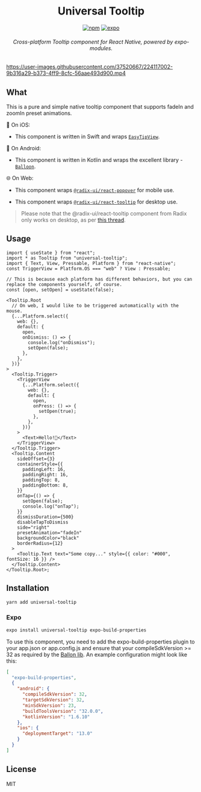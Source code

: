 <div align="center">
  <h1 align="center">Universal Tooltip</h1> 
  
[![npm](https://img.shields.io/npm/l/universal-tooltip?style=flat-square)](https://www.npmjs.com/package/universal-tooltip) [![expo](https://img.shields.io/badge/Runs%20with%20Expo-4630EB.svg?style=flat-square&logo=EXPO&labelColor=f3f3f3&logoColor=000)](https://expo.io/)

  <h6 align="center">Cross-platform Tooltip component for React Native, powered by expo-modules.</h6>
</div>

https://user-images.githubusercontent.com/37520667/224117002-9b316a29-b373-4ff9-8cfc-56aae493d900.mp4

## What

This is a pure and simple native tooltip component that supports fadeIn and zoomIn preset animations.

🍎 On iOS:

- This component is written in Swift and wraps [`EasyTipView`](https://github.com/teodorpatras/EasyTipView).

🤖️ On Android:

- This component is written in Kotlin and wraps the excellent library - [`Balloon`](https://github.com/skydoves/Balloon).

🌐 On Web:

- This component wraps [`@radix-ui/react-popover`](https://www.radix-ui.com/docs/primitives/components/popover) for mobile use.

- This component wraps [`@radix-ui/react-tooltip`](https://www.radix-ui.com/docs/primitives/components/popover) for desktop use.

> Please note that the @radix-ui/react-tooltip component from Radix only works on desktop, as per [this thread](https://github.com/radix-ui/primitives/issues/955#issuecomment-960610209).

## Usage

```tsx
import { useState } from "react";
import * as Tooltip from "universal-tooltip";
import { Text, View, Pressable, Platform } from "react-native";
const TriggerView = Platform.OS === "web" ? View : Pressable;

// This is because each platform has different behaviors, but you can replace the components yourself, of course.
const [open, setOpen] = useState(false);

<Tooltip.Root
  // On web, I would like to be triggered automatically with the mouse.
  {...Platform.select({
    web: {},
    default: {
      open,
      onDismiss: () => {
        console.log("onDismiss");
        setOpen(false);
      },
    },
  })}
>
  <Tooltip.Trigger>
    <TriggerView
      {...Platform.select({
        web: {},
        default: {
          open,
          onPress: () => {
            setOpen(true);
          },
        },
      })}
    >
      <Text>Hello!👋</Text>
    </TriggerView>
  </Tooltip.Trigger>
  <Tooltip.Content
    sideOffset={3}
    containerStyle={{
      paddingLeft: 16,
      paddingRight: 16,
      paddingTop: 8,
      paddingBottom: 8,
    }}
    onTap={() => {
      setOpen(false);
      console.log("onTap");
    }}
    dismissDuration={500}
    disableTapToDismiss
    side="right"
    presetAnimation="fadeIn"
    backgroundColor="black"
    borderRadius={12}
  >
    <Tooltip.Text text="Some copy..." style={{ color: "#000", fontSize: 16 }} />
  </Tooltip.Content>
</Tooltip.Root>;
```

## Installation

```sh
yarn add universal-tooltip
```

### Expo

```sh
expo install universal-tooltip expo-build-properties
```

To use this component, you need to add the expo-build-properties plugin to your app.json or app.config.js and ensure that your compileSdkVersion >= 32 as required by the [Ballon lib](https://github.com/skydoves/Balloon). An example configuration might look like this:

```json
[
  "expo-build-properties",
  {
    "android": {
      "compileSdkVersion": 32,
      "targetSdkVersion": 32,
      "minSdkVersion": 23,
      "buildToolsVersion": "32.0.0",
      "kotlinVersion": "1.6.10"
    },
    "ios": {
      "deploymentTarget": "13.0"
    }
  }
]
```

## License

MIT

